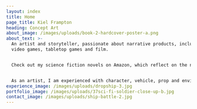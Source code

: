 ```yaml
---
layout: index
title: Home
page_title: Kiel Frampton
heading: Concept Art
about_image: /images/uploads/book-2-hardcover-poster-a.png
about_text: >-
  An artist and storyteller, passionate about narrative products, including
  video games, tabletop games and film. 


  Check out my science fiction novels on Amazon, which reflect on the nature of life and choice through the exploration of a far-future society. 


  As an artist, I am experienced with character, vehicle, prop and environment concept design. Capable of producing orthographic views and turnarounds, design pages and full illustrations. I am open to working on moving image, interactive media or print projects.
experience_image: /images/uploads/dropship-3.jpg
portfolio_image: /images/uploads/37sci-fi-soldier-close-up-b.jpg
contact_image: /images/uploads/ship-battle-2.jpg
---
```

